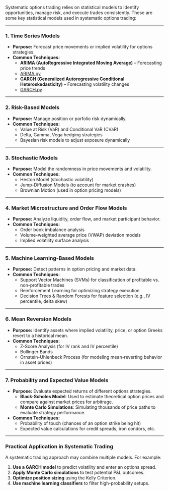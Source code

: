 Systematic options trading relies on statistical models to identify opportunities, manage risk, and execute trades consistently. 
These are some key statistical models used in systematic options trading:

---

### **1. Time Series Models**
   - **Purpose:** Forecast price movements or implied volatility for options strategies.
   - **Common Techniques:**
     - **ARIMA (AutoRegressive Integrated Moving Average)** – Forecasting price trends
     - [ARIMA.py](https://github.com/manuelmusngi/statistical-models-for-systematic-options-trading/blob/main/src/ARIMA.py)
     - **GARCH (Generalized Autoregressive Conditional Heteroskedasticity)** – Forecasting volatility changes
     - [GARCH.py](https://github.com/manuelmusngi/qr-statistical-models-for-systematic-options-trading/blob/main/src/GARCH.py)
---
### **2. Risk-Based Models**
   - **Purpose:** Manage position or porfolio risk dynamically.
   - **Common Techniques:**
     - Value at Risk (VaR) and Conditional VaR (CVaR)
     - Delta, Gamma, Vega hedging strategies
     - Bayesian risk models to adjust exposure dynamically
---
### **3. Stochastic Models**
   - **Purpose:** Model the randomness in price movements and volatility.
   - **Common Techniques:**
     - Heston Model (stochastic volatility)
     - Jump-Diffusion Models (to account for market crashes)
     - Brownian Motion (used in option pricing models)
---
### **4. Market Microstructure and Order Flow Models**
   - **Purpose:** Analyze liquidity, order flow, and market participant behavior.
   - **Common Techniques:**
     - Order book imbalance analysis
     - Volume-weighted average price (VWAP) deviation models
     - Implied volatility surface analysis
---
### **5. Machine Learning-Based Models**
   - **Purpose:** Detect patterns in option pricing and market data.
   - **Common Techniques:**
     - Support Vector Machines (SVMs) for classification of profitable vs. non-profitable trades
     - Reinforcement Learning for optimizing strategy execution
     - Decision Trees & Random Forests for feature selection (e.g., IV percentile, delta skew)
---
### **6. Mean Reversion Models**
   - **Purpose:** Identify assets where implied volatility, price, or option Greeks revert to a historical mean.
   - **Common Techniques:**
     - Z-Score Analysis (for IV rank and IV percentile)
     - Bollinger Bands
     - Ornstein-Uhlenbeck Process (for modeling mean-reverting behavior in asset prices)
---
### **7. Probability and Expected Value Models**
   - **Purpose:** Evaluate expected returns of different options strategies.
     - **Black-Scholes Model**: Used to estimate theoretical option prices and compare against market prices for arbitrage.
     - **Monte Carlo Simulations**: Simulating thousands of price paths to evaluate strategy performance.
   - **Common Techniques:**
     - Probability of touch (chances of an option strike being hit)
     - Expected value calculations for credit spreads, iron condors, etc.
---
### **Practical Application in Systematic Trading**
A systematic trading approach may combine multiple models. For example:
1. **Use a GARCH model** to predict volatility and enter an options spread.
2. **Apply Monte Carlo simulations** to test potential P&L outcomes.
3. **Optimize position sizing** using the Kelly Criterion.
4. **Use machine learning classifiers** to filter high-probability setups.

